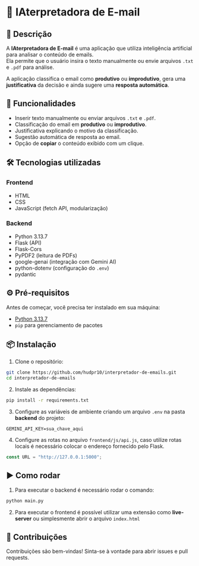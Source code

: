 # 📧 IAterpretadora de E-mail

## 📖 Descrição

A **IAterpretadora de E-mail** é uma aplicação que utiliza inteligência artificial para analisar o conteúdo de emails.  
Ela permite que o usuário insira o texto manualmente ou envie arquivos `.txt` e `.pdf` para análise.

A aplicação classifica o email como **produtivo** ou **improdutivo**, gera uma **justificativa** da decisão e ainda sugere uma **resposta automática**.

## 🚀 Funcionalidades

- Inserir texto manualmente ou enviar arquivos `.txt` e `.pdf`.
- Classificação do email em **produtivo** ou **improdutivo**.
- Justificativa explicando o motivo da classificação.
- Sugestão automática de resposta ao email.
- Opção de **copiar** o conteúdo exibido com um clique.

## 🛠️ Tecnologias utilizadas

### Frontend

- HTML
- CSS
- JavaScript (fetch API, modularização)

### Backend

- Python 3.13.7
- Flask (API)
- Flask-Cors
- PyPDF2 (leitura de PDFs)
- google-genai (integração com Gemini AI)
- python-dotenv (configuração do `.env`)
- pydantic

## ⚙️ Pré-requisitos

Antes de começar, você precisa ter instalado em sua máquina:

- [Python 3.13.7](https://www.python.org/downloads/)
- `pip` para gerenciamento de pacotes

## 📦 Instalação

1. Clone o repositório:

```bash
git clone https://github.com/hudpr10/interpretador-de-emails.git
cd interpretador-de-emails
```

2. Instale as dependências:

```bash
pip install -r requirements.txt
```

3. Configure as variáveis de ambiente criando um arquivo `.env` na pasta **backend** do projeto:

```env
GEMINI_API_KEY=sua_chave_aqui
```

4. Configure as rotas no arquivo `frontend/js/api.js`, caso utilize rotas locais é necessário colocar o endereço fornecido pelo Flask.

```javascript
const URL = "http://127.0.0.1:5000";
```

## ▶️ Como rodar

1. Para executar o backend é necessário rodar o comando:

```bash
python main.py
```

2. Para executar o frontend é possível utilizar uma extensão como **live-server** ou simplesmente abrir o arquivo `index.html`

## 🤝 Contribuições

Contribuições são bem-vindas!
Sinta-se à vontade para abrir issues e pull requests.
